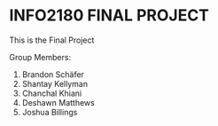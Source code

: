 # INFO2180 FINAL PROJECT 

This is the Final Project

Group Members:

1. Brandon Schäfer
2. Shantay Kellyman
3. Chanchal Khiani
4. Deshawn Matthews
5. Joshua Billings
